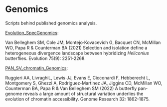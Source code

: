 # Genomics
Scripts behind published genomics analysis.

[Evolution_SpecGenomics](https://github.com/StevenVB12/Genomics/tree/master/Evolution_SpecGenomics):

Van Belleghem SM, Cole JM, Montejo‐Kovacevich G, Bacquet CN, McMillan WO, Papa R & Counterman BA (2021) Selection and isolation define a heterogeneous divergence landscape between hybridizing <i>Heliconius</i> butterflies. Evolution 75(9): 2251-2268.

[PAN_SV_chromatin_Genomics](https://github.com/StevenVB12/Genomics/tree/master/PAN_SV_chromatin_Genomics):

Ruggieri AA, LivraghiL, Lewis JJ, Evans E, Cicconardi F, Hebberecht L, Montgomery S, Ghezzi A, Rodriguez-Martinez JA, Jiggins CD, McMillan WO, Counterman BA, Papa R & Van Belleghem SM (2022) A butterfly pan-genome reveals a large amount of structural variation underlies the evolution of chromatin accessibility. Genome Research 32: 1862-1875.
